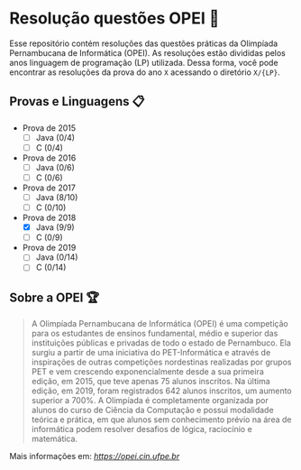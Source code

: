 # Resolução questões OPEI :notebook_with_decorative_cover:
Esse repositório contém resoluções das questões práticas da Olimpíada Pernambucana de Informática (OPEI). As resoluções estão divididas pelos anos linguagem de programação (LP) utilizada. Dessa forma, você pode encontrar as resoluções da prova do ano `X` acessando o diretório `X/{LP}`.

## Provas e Linguagens :clipboard:
- Prova de 2015
  - [ ] Java (0/4)
  - [ ] C (0/4)
- Prova de 2016
  - [ ] Java (0/6)
  - [ ] C (0/6)
- Prova de 2017
  - [ ] Java (8/10)
  - [ ] C (0/10)
- Prova de 2018
  - [X] Java (9/9)
  - [ ] C (0/9)
- Prova de 2019
  - [ ] Java (0/14)
  - [ ] C (0/14)
 
## Sobre a OPEI :trophy:
> A Olimpíada Pernambucana de Informática (OPEI) é uma competição para os estudantes de ensinos fundamental, médio e superior das instituições públicas e privadas de todo o estado de Pernambuco. Ela surgiu a partir de uma iniciativa do PET-Informática e através de inspirações de outras competições nordestinas realizadas por grupos PET e vem crescendo exponencialmente desde a sua primeira edição, em 2015, que teve apenas 75 alunos inscritos. Na última edição, em 2019, foram registrados 642 alunos inscritos, um aumento superior a 700%. A Olimpíada é completamente organizada por alunos do curso de Ciência da Computação e possui modalidade teórica e prática, em que alunos sem conhecimento prévio na área de informática podem resolver desafios de lógica, raciocínio e matemática.
>
Mais informações em: _https://opei.cin.ufpe.br_
